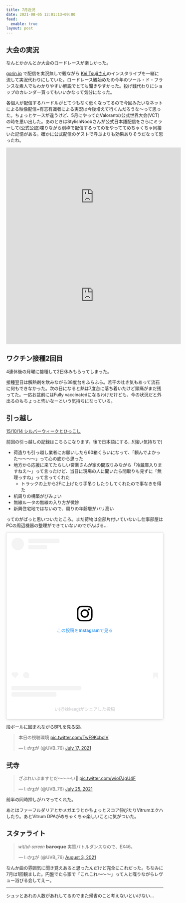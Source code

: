 ```yaml
---
title: 7月近況
date: 2021-08-05 12:01:13+09:00
feed:
  enable: true
layout: post
---
```



## 大会の実況

なんとかかんとか大会のロードレースが楽しかった。

[gorin.jp](https://gorin.jp/) で配信を実況無しで観ながら [Kei Tsujiさん](https://www.instagram.com/keitsuji/)のインスタライブを一緒に流して実況代わりにしていた。ロードレース観始めたの今年のツール・ド・フランスな素人でもわかりやすい解説でとても聞きやすかった。投げ銭代わりにショップのカレンダー買ってもいいかなって気分になった。

各個人が配信するハードルがとてつもなく低くなってるので今回みたいなネットによる映像配信+有志有識者による実況は今後増えて行くんだろうな〜って思った。ちょっとケースが違うけど、5月にやってたValorantの公式世界大会(VCT)の時を思い出した。あのときはStylishNoobさんが公式日本語配信をさらにミラーして(公式公認)喋りながら別枠で配信するってのをやっててめちゃくちゃ同接いた記憶がある。確かに公式配信のゲストで呼ぶよりも効果ありそうだなって思ったわ。

<iframe width="560" height="315" src="https://www.youtube.com/embed/XkBdk4zZt8k" title="YouTube video player" frameborder="0" allow="accelerometer; autoplay; clipboard-write; encrypted-media; gyroscope; picture-in-picture" allowfullscreen></iframe>
<iframe width="560" height="315" src="https://www.youtube.com/embed/pFfILQSjhJ0" title="YouTube video player" frameborder="0" allow="accelerometer; autoplay; clipboard-write; encrypted-media; gyroscope; picture-in-picture" allowfullscreen></iframe>

## ワクチン接種2回目

4連休後の月曜に接種して2日休みもらってしまった。

接種翌日は解熱剤を飲みながら38度台をふらふら。若干の吐き気もあって流石に何もできなかった。次の日になると熱は7度台に落ち着いたけど頭痛がまだ残ってた。一応お盆前にはFully vaccinatedになるわけだけども、今の状況だと外出るのもちょっと怖いなーという気持ちになっている。

## 引っ越し

[15/10/14 シルバーウィークとひっこし](2015/10/14/_15-10-14-%E3%82%B7%E3%83%AB%E3%83%8F%E3%82%99%E3%83%BC%E3%82%A6%E3%82%A3%E3%83%BC%E3%82%AF%E3%81%A8%E3%81%B2%E3%81%A3%E3%81%93%E3%81%97/)

前回の引っ越しの記録はこちらになります。後で日本語にする…!(強い気持ちで)

- 荷造りも引っ越し業者にお願いしたら60箱くらいになって、「頼んでよかった〜〜〜〜」って心の底から思った
- 地方から応援に来てたらしい営業さんが家の間取りみながら「冷蔵庫入りますねえ〜」って言ったけど、当日に現場の人に聞いたら間取りも見ずに「無理っすね」って言ってくれた
  - トラックの上から2Fに上げたり手吊りしたりしてくれたので事なきを得た
- 机周りの構築がびみょい
- 無線ルータの無線の入り方が微妙
- 新興住宅地ではないので、周りの年齢層がバリ高い

ってのがぱっと思いついたところ。まだ荷物は全部片付いていないし仕事部屋はPCの周辺機器の整理ができていないのでがんばる…

<blockquote class="instagram-media" data-instgrm-captioned data-instgrm-permalink="https://www.instagram.com/p/CRalE80rGDE/?utm_source=ig_embed&amp;utm_campaign=loading" data-instgrm-version="13" style=" background:#FFF; border:0; border-radius:3px; box-shadow:0 0 1px 0 rgba(0,0,0,0.5),0 1px 10px 0 rgba(0,0,0,0.15); margin: 1px; max-width:540px; min-width:326px; padding:0; width:99.375%; width:-webkit-calc(100% - 2px); width:calc(100% - 2px);"><div style="padding:16px;"> <a href="https://www.instagram.com/p/CRalE80rGDE/?utm_source=ig_embed&amp;utm_campaign=loading" style=" background:#FFFFFF; line-height:0; padding:0 0; text-align:center; text-decoration:none; width:100%;" target="_blank"> <div style=" display: flex; flex-direction: row; align-items: center;"> <div style="background-color: #F4F4F4; border-radius: 50%; flex-grow: 0; height: 40px; margin-right: 14px; width: 40px;"></div> <div style="display: flex; flex-direction: column; flex-grow: 1; justify-content: center;"> <div style=" background-color: #F4F4F4; border-radius: 4px; flex-grow: 0; height: 14px; margin-bottom: 6px; width: 100px;"></div> <div style=" background-color: #F4F4F4; border-radius: 4px; flex-grow: 0; height: 14px; width: 60px;"></div></div></div><div style="padding: 19% 0;"></div> <div style="display:block; height:50px; margin:0 auto 12px; width:50px;"><svg width="50px" height="50px" viewBox="0 0 60 60" version="1.1" xmlns="https://www.w3.org/2000/svg" xmlns:xlink="https://www.w3.org/1999/xlink"><g stroke="none" stroke-width="1" fill="none" fill-rule="evenodd"><g transform="translate(-511.000000, -20.000000)" fill="#000000"><g><path d="M556.869,30.41 C554.814,30.41 553.148,32.076 553.148,34.131 C553.148,36.186 554.814,37.852 556.869,37.852 C558.924,37.852 560.59,36.186 560.59,34.131 C560.59,32.076 558.924,30.41 556.869,30.41 M541,60.657 C535.114,60.657 530.342,55.887 530.342,50 C530.342,44.114 535.114,39.342 541,39.342 C546.887,39.342 551.658,44.114 551.658,50 C551.658,55.887 546.887,60.657 541,60.657 M541,33.886 C532.1,33.886 524.886,41.1 524.886,50 C524.886,58.899 532.1,66.113 541,66.113 C549.9,66.113 557.115,58.899 557.115,50 C557.115,41.1 549.9,33.886 541,33.886 M565.378,62.101 C565.244,65.022 564.756,66.606 564.346,67.663 C563.803,69.06 563.154,70.057 562.106,71.106 C561.058,72.155 560.06,72.803 558.662,73.347 C557.607,73.757 556.021,74.244 553.102,74.378 C549.944,74.521 548.997,74.552 541,74.552 C533.003,74.552 532.056,74.521 528.898,74.378 C525.979,74.244 524.393,73.757 523.338,73.347 C521.94,72.803 520.942,72.155 519.894,71.106 C518.846,70.057 518.197,69.06 517.654,67.663 C517.244,66.606 516.755,65.022 516.623,62.101 C516.479,58.943 516.448,57.996 516.448,50 C516.448,42.003 516.479,41.056 516.623,37.899 C516.755,34.978 517.244,33.391 517.654,32.338 C518.197,30.938 518.846,29.942 519.894,28.894 C520.942,27.846 521.94,27.196 523.338,26.654 C524.393,26.244 525.979,25.756 528.898,25.623 C532.057,25.479 533.004,25.448 541,25.448 C548.997,25.448 549.943,25.479 553.102,25.623 C556.021,25.756 557.607,26.244 558.662,26.654 C560.06,27.196 561.058,27.846 562.106,28.894 C563.154,29.942 563.803,30.938 564.346,32.338 C564.756,33.391 565.244,34.978 565.378,37.899 C565.522,41.056 565.552,42.003 565.552,50 C565.552,57.996 565.522,58.943 565.378,62.101 M570.82,37.631 C570.674,34.438 570.167,32.258 569.425,30.349 C568.659,28.377 567.633,26.702 565.965,25.035 C564.297,23.368 562.623,22.342 560.652,21.575 C558.743,20.834 556.562,20.326 553.369,20.18 C550.169,20.033 549.148,20 541,20 C532.853,20 531.831,20.033 528.631,20.18 C525.438,20.326 523.257,20.834 521.349,21.575 C519.376,22.342 517.703,23.368 516.035,25.035 C514.368,26.702 513.342,28.377 512.574,30.349 C511.834,32.258 511.326,34.438 511.181,37.631 C511.035,40.831 511,41.851 511,50 C511,58.147 511.035,59.17 511.181,62.369 C511.326,65.562 511.834,67.743 512.574,69.651 C513.342,71.625 514.368,73.296 516.035,74.965 C517.703,76.634 519.376,77.658 521.349,78.425 C523.257,79.167 525.438,79.673 528.631,79.82 C531.831,79.965 532.853,80.001 541,80.001 C549.148,80.001 550.169,79.965 553.369,79.82 C556.562,79.673 558.743,79.167 560.652,78.425 C562.623,77.658 564.297,76.634 565.965,74.965 C567.633,73.296 568.659,71.625 569.425,69.651 C570.167,67.743 570.674,65.562 570.82,62.369 C570.966,59.17 571,58.147 571,50 C571,41.851 570.966,40.831 570.82,37.631"></path></g></g></g></svg></div><div style="padding-top: 8px;"> <div style=" color:#3897f0; font-family:Arial,sans-serif; font-size:14px; font-style:normal; font-weight:550; line-height:18px;"> この投稿をInstagramで見る</div></div><div style="padding: 12.5% 0;"></div> <div style="display: flex; flex-direction: row; margin-bottom: 14px; align-items: center;"><div> <div style="background-color: #F4F4F4; border-radius: 50%; height: 12.5px; width: 12.5px; transform: translateX(0px) translateY(7px);"></div> <div style="background-color: #F4F4F4; height: 12.5px; transform: rotate(-45deg) translateX(3px) translateY(1px); width: 12.5px; flex-grow: 0; margin-right: 14px; margin-left: 2px;"></div> <div style="background-color: #F4F4F4; border-radius: 50%; height: 12.5px; width: 12.5px; transform: translateX(9px) translateY(-18px);"></div></div><div style="margin-left: 8px;"> <div style=" background-color: #F4F4F4; border-radius: 50%; flex-grow: 0; height: 20px; width: 20px;"></div> <div style=" width: 0; height: 0; border-top: 2px solid transparent; border-left: 6px solid #f4f4f4; border-bottom: 2px solid transparent; transform: translateX(16px) translateY(-4px) rotate(30deg)"></div></div><div style="margin-left: auto;"> <div style=" width: 0px; border-top: 8px solid #F4F4F4; border-right: 8px solid transparent; transform: translateY(16px);"></div> <div style=" background-color: #F4F4F4; flex-grow: 0; height: 12px; width: 16px; transform: translateY(-4px);"></div> <div style=" width: 0; height: 0; border-top: 8px solid #F4F4F4; border-left: 8px solid transparent; transform: translateY(-4px) translateX(8px);"></div></div></div> <div style="display: flex; flex-direction: column; flex-grow: 1; justify-content: center; margin-bottom: 24px;"> <div style=" background-color: #F4F4F4; border-radius: 4px; flex-grow: 0; height: 14px; margin-bottom: 6px; width: 224px;"></div> <div style=" background-color: #F4F4F4; border-radius: 4px; flex-grow: 0; height: 14px; width: 144px;"></div></div></a><p style=" color:#c9c8cd; font-family:Arial,sans-serif; font-size:14px; line-height:17px; margin-bottom:0; margin-top:8px; overflow:hidden; padding:8px 0 7px; text-align:center; text-overflow:ellipsis; white-space:nowrap;"><a href="https://www.instagram.com/p/CRalE80rGDE/?utm_source=ig_embed&amp;utm_campaign=loading" style=" color:#c9c8cd; font-family:Arial,sans-serif; font-size:14px; font-style:normal; font-weight:normal; line-height:17px; text-decoration:none;" target="_blank">い(@kkkeag)がシェアした投稿</a></p></div></blockquote> <script async src="//www.instagram.com/embed.js"></script>

段ボールに囲まれながらBPLを見る図。

<blockquote class="twitter-tweet"><p lang="ja" dir="ltr">本日の視聴環境 <a href="https://t.co/TwF9KcbcIV">pic.twitter.com/TwF9KcbcIV</a></p>&mdash; Ɩ ıかʓが (@UVB_76) <a href="https://twitter.com/UVB_76/status/1416380783967707144?ref_src=twsrc%5Etfw">July 17, 2021</a></blockquote> <script async src="https://platform.twitter.com/widgets.js" charset="utf-8"></script>

## 弐寺

<blockquote class="twitter-tweet"><p lang="ja" dir="ltr">ざぶれいぶますとだ〜〜〜い🐥 <a href="https://t.co/wiol7JgU4F">pic.twitter.com/wiol7JgU4F</a></p>&mdash; Ɩ ıかʓが (@UVB_76) <a href="https://twitter.com/UVB_76/status/1419191759066697729?ref_src=twsrc%5Etfw">July 25, 2021</a></blockquote> <script async src="https://platform.twitter.com/widgets.js" charset="utf-8"></script>

前半の同時押しがハマってくれた。


あとはファーフルダリアとかメガエラとかちょっとスコア伸びたりVitrumエクハしたり。あとVitrum DPAがめちゃくちゃ楽しいことに気がついた。


## スタァライト

<blockquote class="twitter-tweet"><p lang="ja" dir="ltr">𝑤𝑖(𝑙)𝑑-𝑠𝑐𝑟𝑒𝑒𝑛 𝗯𝗮𝗿𝗼𝗾𝘂𝗲 実質バトルダンスなので、EX46。</p>&mdash; Ɩ ıかʓが (@UVB_76) <a href="https://twitter.com/UVB_76/status/1422359071240310784?ref_src=twsrc%5Etfw">August 3, 2021</a></blockquote> <script async src="https://platform.twitter.com/widgets.js" charset="utf-8"></script>

なんか曲の雰囲気に聞き覚えあると思ったんだけど完全にこれだった。ちなみに7月は1回観ました。円盤でたら家で「これこれ〜〜〜」って人と喋りながらレヴュー浴びる会してえー。


---

シュッとあれの人数があれしてるのでまた帰省のこと考えないといけない…
